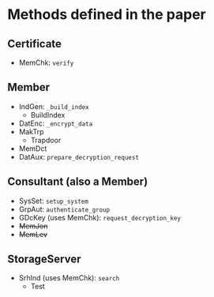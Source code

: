 # Methods defined in the paper
## Certificate
- MemChk: `verify`

## Member
- IndGen: `_build_index`
    - BuildIndex
- DatEnc: `_encrypt_data`
- MakTrp
    - Trapdoor
- MemDct
- DatAux: `prepare_decryption_request`

## Consultant (also a Member)
- SysSet: `setup_system`
- GrpAut: `authenticate_group`
- GDcKey (uses MemChk): `request_decryption_key`
- ~~MemJon~~
- ~~MemLev~~

## StorageServer
- SrhInd (uses MemChk): `search`
    - Test
